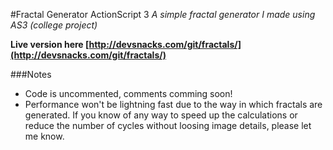 #Fractal Generator ActionScript 3
_A simple fractal generator I made using AS3 (college project)_
<br/>

**Live version here [http://devsnacks.com/git/fractals/](http://devsnacks.com/git/fractals/)**

###Notes

- Code is uncommented, comments comming soon! 
- Performance won't be lightning fast due to the way in which fractals are generated. If you know of any way to speed up the calculations or reduce the number of cycles without loosing image details, please let me know. 

